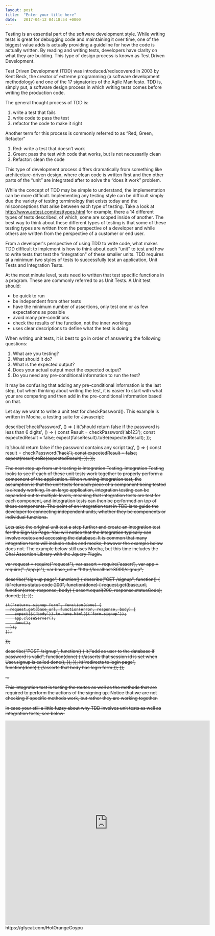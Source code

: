 ```yaml
---
layout: post
title:  "Enter your title here"
date:   2017-04-12 04:18:54 +0000
---
```



Testing is an essential part of the software development style. While writing tests is great for debugging code and maintaining it over time, one of the biggest value adds is actually providing a guideline for how the code is actually written. By reading and writing tests, developers have clarity on what they are building. This type of design process is known as Test Driven Development.

Test Driven Development (TDD) was introduced/rediscovered in 2003 by Kent Beck, the creator of extreme programming (a software development methodology) and one of the 17 signatories of the Agile Manifesto. TDD is, simply put, a software design process in which writing tests comes before writing the production code. 

The general thought process of TDD is:

1. write a test that fails
2. write code to pass the test
3. refactor the code to make it right

Another term for this process is commonly referred to as “Red, Green, Refactor”

1. Red: write a test that doesn’t work
2. Green: pass the test with code that works, but is not necessarily clean
3. Refactor: clean the code

This type of development process differs dramatically from something like architecture-driven design, where clean code is written first and then other parts of the “unit” are integrated after to solve the “does it work” problem.

While the concept of TDD may be simple to understand, the implementation can be more difficult. Implementing any testing style can be difficult simply due the variety of testing terminology that exists today and the misconceptions that arise between each type of testing. Take a look at http://www.aptest.com/testtypes.html for example, there a 14 different types of tests described, of which, some are scoped inside of another. The best way to think about these different types of testing is that some of these testing types are written from the perspective of a developer and while others are written from the perspective of a customer or end user. 

From a developer's perspective of using TDD to write code, what makes TDD difficult to implement is how to think about each “unit” to test and how to write tests that test the “integration" of these smaller units. TDD requires at a minimum two styles of tests to successfully test an application, Unit Tests and Integration Tests.

At the most minute level, tests need to written that test specific functions in a program. These are commonly referred to as Unit Tests. A Unit test should:

* be quick to run
* be independent from other tests
* have the minimum number of assertions, only test one or as few expectations as possible
* avoid many pre-conditions
* check the results of the function, not the inner workings
* uses clear descriptions to define what the test is doing

When writing unit tests, it is best to go in order of answering the following questions: 
1. What are you testing?
2. What should it do?
3. What is the expected output?
4. Does your actual output meet the expected output?
5. Do you need any pre-conditional information to run the test?

It may be confusing that adding any pre-conditional information is the last step, but when thinking about writing the test, it is easier to start with what your are comparing and then add in the pre-conditional information based on that. 

Let say we want to write a unit test for checkPassword(). This example is written in Mocha, a testing suite for Javascript:

describe(‘checkPassword', () => {
  it(’should return false if the password is less than  6 digits', () => {
    const Result = checkPassword(‘ab123’);
    const expectedResult = false;
    expect(falseResult).toBe(expectedResult);
  });

  it(’should return false if the password contains any script tag', () => {
    const result = checkPassword(‘<s>hack<s>');
    const expectedResult = false;
    expect(result).toBe(expectedResult);
  });
});

The next step up from unit testing is Integration Testing. Integration Testing looks to see if each of these unit tests work together to properly perform a component of the application. When running integration test, the assumption is that the unit tests for each piece of a component being tested is already working. In an large application, integration testing can be expanded out to multiple levels, meaning that integration tests are test for each component, and integration tests can then be performed on top of these components. The point of an integration test in TDD is to guide the developer to connecting independent units, whether they be components or individual functions.

Lets take the original unit test a step further and create an integration test for the Sign Up Page. You will notice that the Integration typically can involve routes and accessing the database. It is common that many integration tests will include stubs and mocks, however the example below does not. The example below still uses Mocha, but this time includes the Chai Assertion Library with the Jquery Plugin.

var request = require("request"),
var assert = require('assert’),
var app = require("../app.js"),
var base_url = "http://localhost:3000/signup";

describe(“sign up page", function() {
  describe("GET /signup", function() {
    it("returns status code 200", function(done) {
      request.get(base_url, function(error, response, body) {
        assert.equal(200, response.statusCode);
        done();
      });
    });

    it("returns signup form", function(done) {
      request.get(base_url, function(error, response, body) {
        expect($('body')).to.have.html($(‘form.signup’));
        app.closeServer();
        done();
      });
    });
  });

  describe(“POST /signup", function() {
     it(“add as user to the database if password is valid", function(done) {
     //asserts that session id is set when User.signup is called
        done();
      });
    });
    it(“redirects to login page", function(done) {
      //asserts that body has login form
      });
    });

…

This integration test is testing the routes as well as the methods that are required to perform the actions of the signing up. Notice that we are not checking if specific methods work, but rather they are working together.

In case your still a little fuzzy about why TDD involves unit tests as well as integration tests, see below:

<iframe src='https://gfycat.com/ifr/HotOrangeCoypu' frameborder='0' scrolling='no' width='640' height='640' allowfullscreen></iframe>
https://gfycat.com/HotOrangeCoypu


